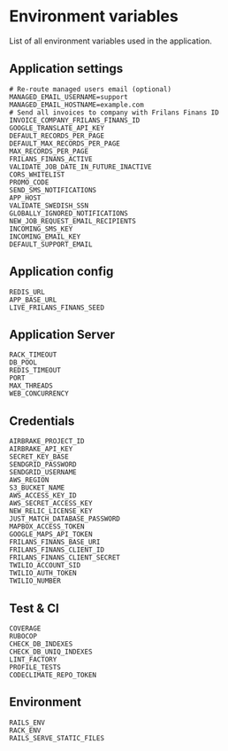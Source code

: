 # Environment variables

List of all environment variables used in the application.

## Application settings

```
# Re-route managed users email (optional)
MANAGED_EMAIL_USERNAME=support
MANAGED_EMAIL_HOSTNAME=example.com
# Send all invoices to company with Frilans Finans ID
INVOICE_COMPANY_FRILANS_FINANS_ID
GOOGLE_TRANSLATE_API_KEY
DEFAULT_RECORDS_PER_PAGE
DEFAULT_MAX_RECORDS_PER_PAGE
MAX_RECORDS_PER_PAGE
FRILANS_FINANS_ACTIVE
VALIDATE_JOB_DATE_IN_FUTURE_INACTIVE
CORS_WHITELIST
PROMO_CODE
SEND_SMS_NOTIFICATIONS
APP_HOST
VALIDATE_SWEDISH_SSN
GLOBALLY_IGNORED_NOTIFICATIONS
NEW_JOB_REQUEST_EMAIL_RECIPIENTS
INCOMING_SMS_KEY
INCOMING_EMAIL_KEY
DEFAULT_SUPPORT_EMAIL
```

## Application config

```
REDIS_URL
APP_BASE_URL
LIVE_FRILANS_FINANS_SEED
```

## Application Server

```
RACK_TIMEOUT
DB_POOL
REDIS_TIMEOUT
PORT
MAX_THREADS
WEB_CONCURRENCY
```

## Credentials

```
AIRBRAKE_PROJECT_ID
AIRBRAKE_API_KEY
SECRET_KEY_BASE
SENDGRID_PASSWORD
SENDGRID_USERNAME
AWS_REGION
S3_BUCKET_NAME
AWS_ACCESS_KEY_ID
AWS_SECRET_ACCESS_KEY
NEW_RELIC_LICENSE_KEY
JUST_MATCH_DATABASE_PASSWORD
MAPBOX_ACCESS_TOKEN
GOOGLE_MAPS_API_TOKEN
FRILANS_FINANS_BASE_URI
FRILANS_FINANS_CLIENT_ID
FRILANS_FINANS_CLIENT_SECRET
TWILIO_ACCOUNT_SID
TWILIO_AUTH_TOKEN
TWILIO_NUMBER
```

## Test & CI

```
COVERAGE
RUBOCOP
CHECK_DB_INDEXES
CHECK_DB_UNIQ_INDEXES
LINT_FACTORY
PROFILE_TESTS
CODECLIMATE_REPO_TOKEN
```

## Environment

```
RAILS_ENV
RACK_ENV
RAILS_SERVE_STATIC_FILES
```
